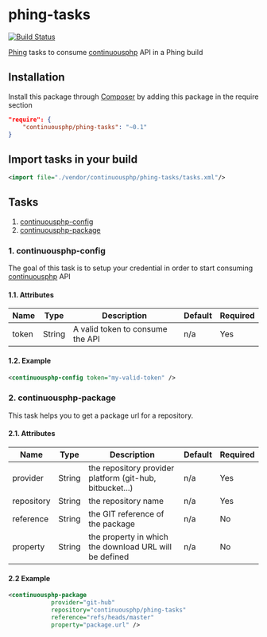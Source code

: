 # phing-tasks

[![Build Status](https://status.continuousphp.com/git-hub/continuousphp/phing-tasks?token=bb175a86-acb5-4f62-92b5-86d5900b6971)](https://continuousphp.com/git-hub/continuousphp/phing-tasks)

[Phing](https://www.phing.info/) tasks to consume [continuousphp](https://continuousphp.com/) API in a Phing build

## Installation

Install this package through [Composer](https://getcomposer.org/) by adding this package in the require section

```json
"require": {
    "continuousphp/phing-tasks": "~0.1"
}
```

## Import tasks in your build
```xml
<import file="./vendor/continuousphp/phing-tasks/tasks.xml"/>
```

## Tasks

1. [continuousphp-config](#1-continuousphp-config)
2. [continuousphp-package](#2-continuousphp-package)

### 1. continuousphp-config
The goal of this task is to setup your credential in order to start consuming
[continuousphp](https://continuousphp.com/) API

#### 1.1. Attributes
| Name  | Type   | Description                      | Default | Required |
| ----- | ------ | -------------------------------- | ------- | -------- |
| token | String | A valid token to consume the API | n/a     | Yes      |

#### 1.2. Example
```xml
<continuousphp-config token="my-valid-token" />
```

### 2. continuousphp-package
This task helps you to get a package url for a repository.

#### 2.1. Attributes
| Name       | Type   | Description                                              | Default | Required |
| ---------- | ------ | -------------------------------------------------------- | ------- | -------- |
| provider   | String | the repository provider platform (git-hub, bitbucket...) | n/a     | Yes      |
| repository | String | the repository name                                      | n/a     | Yes      |
| reference  | String | the GIT reference of the package                         | n/a     | No       |
| property   | String | the property in which the download URL will be defined   | n/a     | No       |

#### 2.2 Example
```xml
<continuousphp-package
            provider="git-hub"
            repository="continuousphp/phing-tasks"
            reference="refs/heads/master"
            property="package.url" />
```